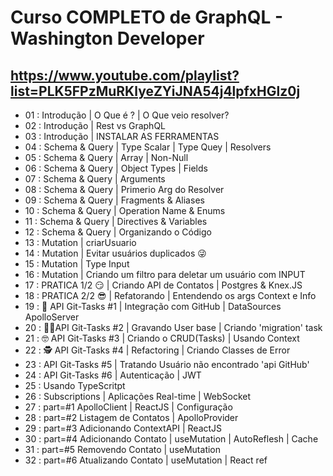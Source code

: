 # Curso COMPLETO de GraphQL - Washington Developer

## https://www.youtube.com/playlist?list=PLK5FPzMuRKlyeZYiJNA54j4lpfxHGlz0j

* 01 : Introdução | O Que é ? | O Que veio resolver?
* 02 : Introdução | Rest vs GraphQL
* 03 : Introdução | INSTALAR AS FERRAMENTAS
* 04 : Schema & Query | Type Scalar | Type Quey | Resolvers
* 05 : Schema & Query | Array | Non-Null
* 06 : Schema & Query | Object Types | Fields
* 07 : Schema & Query | Arguments
* 08 : Schema & Query | Primerio Arg do Resolver
* 09 : Schema & Query | Fragments & Aliases
* 10 : Schema & Query | Operation Name & Enums
* 11 : Schema & Query | Directives & Variables
* 12 : Schema & Query | Organizando o Código
* 13 : Mutation | criarUsuario
* 14 : Mutation | Evitar usuários duplicados 😜
* 15 : Mutation | Type Input
* 16 : Mutation | Criando um filtro para deletar um usuário com INPUT
* 17 : PRATICA 1/2 😏 | Criando API de Contatos | Postgres & Knex.JS
* 18 : PRATICA 2/2 😎 | Refatorando | Entendendo os args Context e Info
* 19 : 🤠 API Git-Tasks #1 | Integração com GitHub | DataSources ApolloServer
* 20 : 🦸‍♂️️API Git-Tasks #2 | Gravando User base | Criando 'migration' task
* 21 : 🤓 API Git-Tasks #3 | Criando o CRUD(Tasks) | Usando Context
* 22 : 🕵 API Git-Tasks #4 | Refactoring | Criando Classes de Error
* 23 : API Git-Tasks #5 | Tratando Usuário não encontrado 'api GitHub'
* 24 : API Git-Tasks #6 | Autenticação | JWT
* 25 : Usando TypeScritpt
* 26 : Subscriptions | Aplicações Real-time | WebSocket
* 27 : part=#1 ApolloClient | ReactJS | Configuração
* 28 : part=#2 Listagem de Contatos | ApolloProvider
* 29 : part=#3 Adicionando ContextAPI | ReactJS
* 30 : part=#4 Adicionando Contato | useMutation | AutoReflesh | Cache
* 31 : part=#5 Removendo Contato | useMutation
* 32 : part=#6 Atualizando Contato | useMutation | React ref